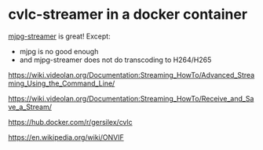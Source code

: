 # cvlc-streamer in a docker container

[mjpg-streamer](mjpg-streamer-docker.md) is great!  Except:

* mjpg is no good enough
* and mjpg-streamer does not do transcoding to H264/H265

https://wiki.videolan.org/Documentation:Streaming_HowTo/Advanced_Streaming_Using_the_Command_Line/

https://wiki.videolan.org/Documentation:Streaming_HowTo/Receive_and_Save_a_Stream/

https://hub.docker.com/r/gersilex/cvlc

https://en.wikipedia.org/wiki/ONVIF

